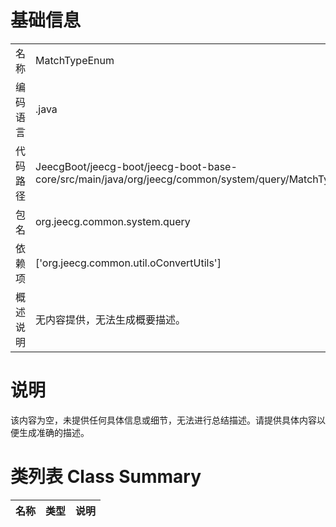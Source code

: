 # 基础信息

|      |      |
|------|------|
| 名称 | MatchTypeEnum |
| 编码语言 | .java |
| 代码路径 | JeecgBoot/jeecg-boot/jeecg-boot-base-core/src/main/java/org/jeecg/common/system/query/MatchTypeEnum.java |
| 包名 | org.jeecg.common.system.query |
| 依赖项 | ['org.jeecg.common.util.oConvertUtils'] |
| 概述说明 | 无内容提供，无法生成概要描述。 |

# 说明

该内容为空，未提供任何具体信息或细节，无法进行总结描述。请提供具体内容以便生成准确的描述。

# 类列表 Class Summary

| 名称   | 类型  | 说明 |
|-------|------|-------------|




